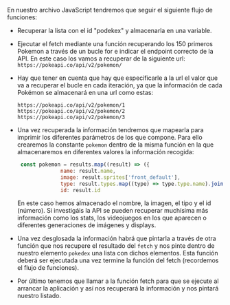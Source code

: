  En nuestro archivo JavaScript tendremos que seguir el siguiente flujo de funciones:

- Recuperar la lista con el id "podekex" y almacenarla en una variable.
- Ejecutar el fetch mediante una función recuperando los 150 primeros Pokemon a 
  través de un bucle for e indicar el endpoint correcto de la API. 
  En este caso los vamos a recuperar de la siguiente url:
     `https://pokeapi.co/api/v2/pokemon/`
- Hay que tener en cuenta que hay que especificarle a la url el valor que va a 
  recuperar el bucle en cada iteración, ya que la información de cada Pokémon 
  se almacenará en una url como estas:
    
    `https://pokeapi.co/api/v2/pokemon/1`
    `https://pokeapi.co/api/v2/pokemon/2`
    `https://pokeapi.co/api/v2/pokemon/3`
    
- Una vez recuperada la información tendremos que mapearla para imprimir los 
  diferentes parámetros de los que compone. Para ello crearemos la constante
  `pokemon` dentro de la misma función en la que almacenaremos en diferentes 
  valores la información recogida:

  ```jsx
   const pokemon = results.map((result) => ({
	            name: result.name,
	            image: result.sprites['front_default'],
	            type: result.types.map((type) => type.type.name).join(', '),
	            id: result.id
   ```

  En este caso hemos almacenado el nombre, la imagen, el tipo y el id (número). 
  Si investigáis la API se pueden recuperar muchísima más información como los stats,
  los videojuegos en los que aparecen o diferentes generaciones de imágenes y displays.

- Una vez desglosada la información habrá que pintarla a través de otra función que nos
  recupere el resultado del `fetch` y nos pinte dentro de nuestro elemento `pokedex` una
  lista con dichos elementos. Esta función deberá ser ejecutada una vez termine la función
  del fetch (recordemos el flujo de funciones).
  
- Por último tenemos que llamar a la función fetch para que se ejecute al arrancar la 
  aplicación y así nos recuperará la información y nos pintará nuestro listado.

